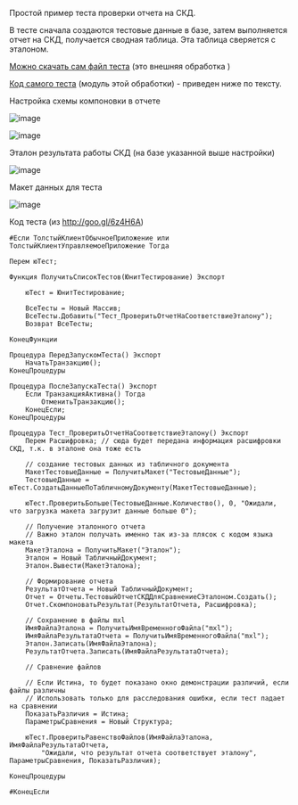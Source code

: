 Простой пример теста проверки отчета на СКД. 

В тесте сначала создаются тестовые данные в базе, затем выполняется отчет на СКД, получается сводная таблица. 
Эта таблица сверяется с эталоном. 

[Можно скачать сам файл теста](https://github.com/xDrivenDevelopment/xUnitFor1C/blob/develop/Tests/CommonApp/%D0%A2%D0%B5%D1%81%D1%82_%D0%9F%D1%80%D0%BE%D0%B2%D0%B5%D1%80%D0%B8%D1%82%D1%8C%D0%9E%D1%82%D1%87%D0%B5%D1%82%D0%9D%D0%B0%D0%A1%D0%BE%D0%BE%D1%82%D0%B2%D0%B5%D1%82%D1%81%D1%82%D0%B2%D0%B8%D0%B5%D0%AD%D1%82%D0%B0%D0%BB%D0%BE%D0%BD%D1%83.epf) (это внешняя обработка )

[Код самого теста](https://github.com/xDrivenDevelopment/xUnitFor1C/blob/develop/src/Tests/CommonApp/%D0%A2%D0%B5%D1%81%D1%82_%D0%9F%D1%80%D0%BE%D0%B2%D0%B5%D1%80%D0%B8%D1%82%D1%8C%D0%9E%D1%82%D1%87%D0%B5%D1%82%D0%9D%D0%B0%D0%A1%D0%BE%D0%BE%D1%82%D0%B2%D0%B5%D1%82%D1%81%D1%82%D0%B2%D0%B8%D0%B5%D0%AD%D1%82%D0%B0%D0%BB%D0%BE%D0%BD%D1%83/ObjectModule.txt) (модуль этой обработки) - приведен ниже по тексту. 

Настройка схемы компоновки в отчете

![image](https://cloud.githubusercontent.com/assets/2920817/6205174/8d75c6a6-b576-11e4-997e-c19129f0b7c9.png)

![image](https://cloud.githubusercontent.com/assets/2920817/6205169/7170fe80-b576-11e4-8aba-91a37a3d4919.png)

Эталон результата работы СКД (на базе указанной выше настройки)

![image](https://cloud.githubusercontent.com/assets/2920817/6205108/c53d49f4-b573-11e4-944a-325d0de6fb4d.png)

Макет данных для теста

![image](https://cloud.githubusercontent.com/assets/2920817/6205140/19a30244-b575-11e4-9a83-ba2bf273a4ce.png)


Код теста (из http://goo.gl/6z4H6A)
```
#Если ТолстыйКлиентОбычноеПриложение или ТолстыйКлиентУправляемоеПриложение Тогда
	
Перем юТест;

Функция ПолучитьСписокТестов(ЮнитТестирование) Экспорт
	
	юТест = ЮнитТестирование;
	
	ВсеТесты = Новый Массив;
	ВсеТесты.Добавить("Тест_ПроверитьОтчетНаСоответствиеЭталону");
	Возврат ВсеТесты;
	
КонецФункции

Процедура ПередЗапускомТеста() Экспорт
	НачатьТранзакцию();
КонецПроцедуры

Процедура ПослеЗапускаТеста() Экспорт
	Если ТранзакцияАктивна() Тогда
		ОтменитьТранзакцию();
	КонецЕсли;
КонецПроцедуры

Процедура Тест_ПроверитьОтчетНаСоответствиеЭталону() Экспорт
	Перем Расшифровка; // сюда будет передана информация расшифровки СКД, т.к. в эталоне она тоже есть
	
	// создание тестовых данных из табличного документа
	МакетТестовыеДанные = ПолучитьМакет("ТестовыеДанные");
	ТестовыеДанные = юТест.СоздатьДанныеПоТабличномуДокументу(МакетТестовыеДанные);
	
	юТест.ПроверитьБольше(ТестовыеДанные.Количество(), 0, "Ожидали, что загрузка макета загрузит данные больше 0");
	
	// Получение эталонного отчета
	// Важно эталон получать именно так из-за плясок с кодом языка макета
	МакетЭталона = ПолучитьМакет("Эталон");
	Эталон = Новый ТабличныйДокумент;
	Эталон.Вывести(МакетЭталона);
	
	// Формирование отчета
	РезультатОтчета = Новый ТабличныйДокумент;
	Отчет = Отчеты.ТестовыйОтчетСКДДляСравнениеСЭталоном.Создать();
	Отчет.СкомпоноватьРезультат(РезультатОтчета, Расшифровка);
	
	// Сохранение в файлы mxl
	ИмяФайлаЭталона = ПолучитьИмяВременногоФайла("mxl");
	ИмяФайлаРезультатаОтчета = ПолучитьИмяВременногоФайла("mxl");
	Эталон.Записать(ИмяФайлаЭталона);
	РезультатОтчета.Записать(ИмяФайлаРезультатаОтчета);
	
	// Сравнение файлов
	
	// Если Истина, то будет показано окно демонстрации различий, если файлы различны
	// Использовать только для расследования ошибки, если тест падает на сравнении
	ПоказатьРазличия = Истина;
	ПараметрыСравнения = Новый Структура;
	
	юТест.ПроверитьРавенствоФайлов(ИмяФайлаЭталона, ИмяФайлаРезультатаОтчета,
		"Ожидали, что результат отчета соответствует эталону", ПараметрыСравнения, ПоказатьРазличия);
	
КонецПроцедуры

#КонецЕсли 
```